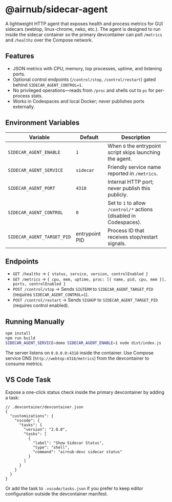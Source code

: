 # @airnub/sidecar-agent

A lightweight HTTP agent that exposes health and process metrics for GUI sidecars (webtop, linux-chrome, neko, etc.). The agent is designed to run inside the sidecar container so the primary devcontainer can poll `/metrics` and `/healthz` over the Compose network.

## Features

- JSON metrics with CPU, memory, top processes, uptime, and listening ports.
- Optional control endpoints (`/control/stop`, `/control/restart`) gated behind `SIDECAR_AGENT_CONTROL=1`.
- No privileged operations—reads from `/proc` and shells out to `ps` for per-process stats.
- Works in Codespaces and local Docker; never publishes ports externally.

## Environment Variables

| Variable | Default | Description |
|----------|---------|-------------|
| `SIDECAR_AGENT_ENABLE` | `1` | When `0` the entrypoint script skips launching the agent. |
| `SIDECAR_AGENT_SERVICE` | `sidecar` | Friendly service name reported in `/metrics`. |
| `SIDECAR_AGENT_PORT` | `4318` | Internal HTTP port; never publish this publicly. |
| `SIDECAR_AGENT_CONTROL` | `0` | Set to `1` to allow `/control/*` actions (disabled in Codespaces). |
| `SIDECAR_AGENT_TARGET_PID` | entrypoint PID | Process ID that receives stop/restart signals. |

## Endpoints

- `GET /healthz` → `{ status, service, version, controlEnabled }`
- `GET /metrics` → `{ cpu, mem, uptime, proc: [{ name, pid, cpu, mem }], ports, controlEnabled }`
- `POST /control/stop` → Sends `SIGTERM` to `SIDECAR_AGENT_TARGET_PID` (requires `SIDECAR_AGENT_CONTROL=1`).
- `POST /control/restart` → Sends `SIGHUP` to `SIDECAR_AGENT_TARGET_PID` (requires control enabled).

## Running Manually

```bash
npm install
npm run build
SIDECAR_AGENT_SERVICE=demo SIDECAR_AGENT_ENABLE=1 node dist/index.js
```

The server listens on `0.0.0.0:4318` inside the container. Use Compose service DNS (`http://webtop:4318/metrics`) from the devcontainer to consume metrics.

## VS Code Task

Expose a one-click status check inside the primary devcontainer by adding a task:

```jsonc
// .devcontainer/devcontainer.json
{
  "customizations": {
    "vscode": {
      "tasks": {
        "version": "2.0.0",
        "tasks": [
          {
            "label": "Show Sidecar Status",
            "type": "shell",
            "command": "airnub-devc sidecar status"
          }
        ]
      }
    }
  }
}
```

Or add the task to `.vscode/tasks.json` if you prefer to keep editor configuration outside the devcontainer manifest.
